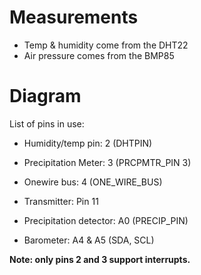 # Measurements

- Temp & humidity come from the DHT22
- Air pressure comes from the BMP85


# Diagram

List of pins in use:

- Humidity/temp pin: 2 (DHTPIN)
- Precipitation Meter: 3 (PRCPMTR_PIN 3)
- Onewire bus: 4 (ONE_WIRE_BUS)
- Transmitter: Pin 11

- Precipitation detector: A0 (PRECIP_PIN)
- Barometer: A4 & A5 (SDA, SCL)

**Note: only pins 2 and 3 support interrupts.**
